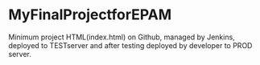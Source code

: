 # MyFinalProjectforEPAM
Minimum project HTML(index.html) on Github, managed by Jenkins, deployed to TESTserver and after testing deployed by developer to PROD server.
